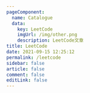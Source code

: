 ```yaml
---
pageComponent: 
  name: Catalogue
  data: 
    key: LeetCode
    imgUrl: /img/other.png
    description: LeetCode文章
title: LeetCode
date: 2021-09-15 12:25:12
permalink: /leetcode
sidebar: false
article: false
comment: false
editLink: false
---
```


